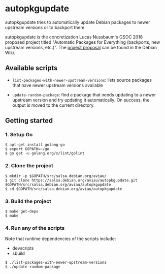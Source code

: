 # autopkgupdate

autopkgupdate tries to automatically update Debian packages to newer upstream versions or to backport them.

autopkgupdate is the concretization Lucas Nussbaum's GSOC 2018 proposed project titled "Automatic Packages for Everything (backports, new upstream versions, etc.)". The [project proposal](https://wiki.debian.org/SummerOfCode2018/Projects) can be found in the Debian Wiki.

## Available scripts

- ``list-packages-with-newer-upstream-versions``: lists source packages that have newer upstream versions available

- ``update-random-package``: find a package that needs updating to a newer upstream version and try updating it automatically. On success, the output is moved to the current directory.

## Getting started

### 1. Setup Go

```shell
$ apt-get install golang-go
$ export GOPATH=~/go
$ go get -u golang.org/x/lint/golint
```

### 2. Clone the project

```shell
$ mkdir -p $GOPATH/src/salsa.debian.org/aviau/
$ git clone https://salsa.debian.org/aviau/autopkgupdate.git $GOPATH/src/salsa.debian.org/aviau/autopkgupdate
$ cd $GOPATH/src/salsa.debian.org/aviau/autopkgupdate
```

### 3. Build the project

```shell
$ make get-deps
$ make
```

### 4. Run any of the scripts

Note that runtime dependencies of the scripts include:
 - devscripts
 - sbuild

```shell
$ ./list-packages-with-newer-upstream-versions
$ ./update-random-package
```
